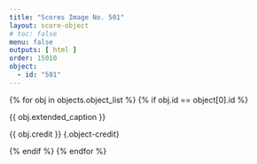 ```yaml
---
title: "Scores Image No. 501"
layout: score-object
# toc: false
menu: false
outputs: [ html ]
order: 15010
object:
  - id: "501"
---
```


{% for obj in objects.object_list %}
{% if obj.id == object[0].id %}

{{ obj.extended_caption }}

{{ obj.credit }} {.object-credit}

{% endif %}
{% endfor %}
